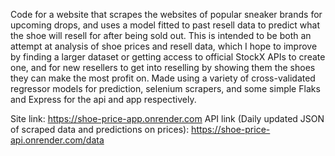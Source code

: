 Code for a website that scrapes the websites of popular sneaker brands for upcoming drops, and uses a model fitted to past resell data to predict what the shoe will resell for after being sold out.
This is intended to be both an attempt at analysis of shoe prices and resell data, which I hope to improve by finding a larger dataset or getting access to official StockX APIs to create one, and for new resellers to get into reselling by showing them the shoes they can make the most profit on.
Made using a variety of cross-validated regressor models for prediction, selenium scrapers, and some simple Flaks and Express for the api and app respectively.

Site link: https://shoe-price-app.onrender.com
API link (Daily updated JSON of scraped data and predictions on prices): https://shoe-price-api.onrender.com/data
